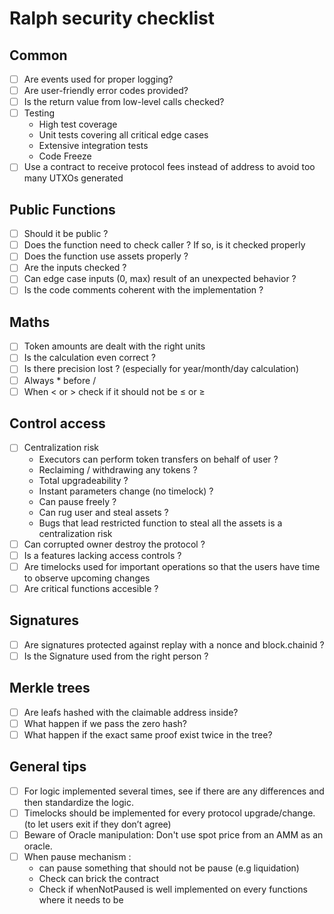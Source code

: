 # Ralph security checklist

## Common
- [ ] Are events used for proper logging?
- [ ] Are user-friendly error codes provided?
- [ ] Is the return value from low-level calls checked?
- [ ] Testing
  * High test coverage
  * Unit tests covering all critical edge cases
  * Extensive integration tests
  * Code Freeze
- [ ] Use a contract to receive protocol fees instead of address to avoid too many UTXOs generated

## Public Functions
- [ ] Should it be public ?
- [ ] Does the function need to check caller ? If so, is it checked properly
- [ ] Does the function use assets properly ?
- [ ] Are the inputs checked ?
- [ ] Can edge case inputs (0, max) result of an unexpected behavior ?
- [ ] Is the code comments coherent with the implementation ?

## Maths

- [ ] Token amounts are dealt with the right units
- [ ] Is the calculation even correct ?
- [ ] Is there precision lost ? (especially for year/month/day calculation)
- [ ] Always * before /
- [ ] When < or > check if it should not be ≤ or ≥

## Control access

- [ ] Centralization risk
  * Executors can perform token transfers on behalf of user ?
  * Reclaiming / withdrawing any tokens ?
  * Total upgradeability ?
  * Instant parameters change (no timelock) ?
  * Can pause freely ?
  * Can rug user and steal assets ?
  * Bugs that lead restricted function to steal all the assets is a centralization risk
- [ ] Can corrupted owner destroy the protocol ?
- [ ] Is a features lacking access controls ?
- [ ] Are timelocks used for important operations so that the users have time to observe upcoming changes
- [ ] Are critical functions accesible ?

## Signatures
- [ ] Are signatures protected against replay with a nonce and block.chainid ?
- [ ] Is the Signature used from the right person ?

## Merkle trees
- [ ] Are leafs hashed with the claimable address inside?
- [ ] What happen if we pass the zero hash?
- [ ] What happen if the exact same proof exist twice in the tree?

## General tips
- [ ] For logic implemented several times, see if there are any differences and then standardize the logic.
- [ ] Timelocks should be implemented for every protocol upgrade/change. (to let users exit if they don’t agree)
- [ ] Beware of Oracle manipulation: Don't use spot price from an AMM as an oracle.
- [ ] When pause mechanism :
  * can pause something that should not be pause (e.g liquidation)
  * Check can brick the contract
  * Check if whenNotPaused is well implemented on every functions where it needs to be
